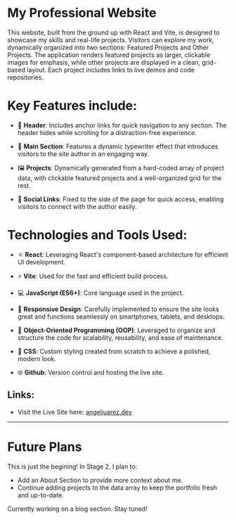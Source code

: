 # My Professional Website

This website, built from the ground up with React and Vite, is designed to showcase my skills and real-life projects. Visitors can explore my work, dynamically organized into two sections: Featured Projects and Other Projects. The application renders featured projects as larger, clickable images for emphasis, while other projects are displayed in a clean, grid-based layout. Each project includes links to live demos and code repositories.

# Key Features include:

- 🧭 **Header**: Includes anchor links for quick navigation to any section. The header hides while scrolling for a distraction-free experience.

- 🎥 **Main Section**: Features a dynamic typewriter effect that introduces visitors to the site author in an engaging way.

- 🖼️ **Projects**: Dynamically generated from a hard-coded array of project data, with clickable featured projects and a well-organized grid for the rest.

- 🔗 **Social Links**: Fixed to the side of the page for quick access, enabling visitors to connect with the author easily.

# Technologies and Tools Used:

- ⚛️ **React**: Leveraging React's component-based architecture for efficient UI development.

- ⚡ **Vite**: Used for the fast and efficient build process.

- 💻 **JavaScript (ES6+)**: Core language used in the project.

- 📱 **Responsive Design**: Carefully implemented to ensure the site looks great and functions seamlessly on smartphones, tablets, and desktops.

- 🧩 **Object-Oriented Programming (OOP)**: Leveraged to organize and structure the code for scalability, reusability, and ease of maintenance.

- 🎨 **CSS**: Custom styling created from scratch to achieve a polished, modern look.

- 🌐 **Github**: Version control and hosting the live site.

## Links:

- Visit the Live Site here: [angeljuarez.dev](https://angeljuarez.dev)

---

# Future Plans

This is just the begining! In Stage 2, I plan to:

- Add an About Section to provide more context about me.
- Continue adding projects to the data array to keep the portfolio fresh and up-to-date.

Currently working on a blog section. Stay tuned!
